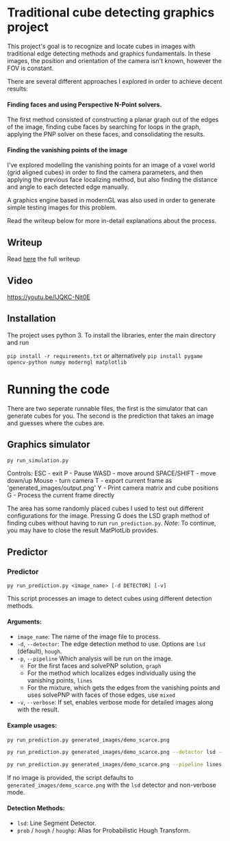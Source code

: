 # Traditional cube detecting graphics project
This project's goal is to recognize and locate cubes in images with traditional edge detecting methods and graphics fundamentals.
In these images, the position and orientation of the camera isn't known, however the FOV is constant.

There are several different approaches I explored in order to achieve decent results:
#### Finding faces and using Perspective N-Point solvers.
The first method consisted of constructing a planar graph out of the edges of the image, finding cube faces by searching for loops in the graph,
applying the PNP solver on these faces, and consolidating the results.
#### Finding the vanishing points of the image
I've explored modelling the vanishing points for an image of a voxel world (grid aligned cubes) in order to find the camera parameters,
and then applying the previous face localizing method, but also finding the distance and angle to each detected edge manually.

A graphics engine based in modernGL was also used in order to generate simple testing images for this problem.

Read the writeup below for more in-detail explanations about the process.

## Writeup
Read [here](docs/writeup.pdf) the full writeup

## Video
https://youtu.be/lJQKC-Njt0E

## Installation

The project uses python 3. To install the libraries, enter the main directory and run

`pip install -r requirements.txt`
or alternatively
`pip install pygame opencv-python numpy moderngl matplotlib`

# Running the code
There are two seperate runnable files, the first is the simulator that can generate cubes for you.
The second is the prediction that takes an image and guesses where the cubes are.

## Graphics simulator
```sh
py run_simulation.py
```

Controls:
ESC - exit
P - Pause
WASD - move around
SPACE/SHIFT - move down/up
Mouse - turn camera
T - export current frame as 'generated_images/output.png'
Y - Print camera matrix and cube positions
G - Process the current frame directly

The area has some randomly placed cubes I used to test out different configurations for the image.
Pressing G does the LSD graph method of finding cubes without having to run `run_prediction.py`.
*Note*: To continue, you may have to close the result MatPlotLib provides.

## Predictor
### Predictor
`py run_prediction.py <image_name> [-d DETECTOR] [-v]`

This script processes an image to detect cubes using different detection methods.

#### Arguments:
- `image_name`: The name of the image file to process.
- `-d`, `--detector`: The edge detection method to use. Options are `lsd` (default), `hough`.
- `-p`, `--pipeline` Which analysis will be run on the image.
  - For the first faces and solvePNP solution, `graph`
  - For the method which localizes edges individually using the vanishing points, `lines`
  - For the mixture, which gets the edges from the vanishing points and uses solvePNP with faces of those edges, use `mixed`
- `-v`, `--verbose`: If set, enables verbose mode for detailed images along with the result.

#### Example usages:
```sh
py run_prediction.py generated_images/demo_scarce.png
```
```sh
py run_prediction.py generated_images/demo_scarce.png --detector lsd --verbose --pipeline graph
```

```sh
py run_prediction.py generated_images/demo_scarce.png --pipeline lines
```
If no image is provided, the script defaults to `generated_images/demo_scarce.png` with the `lsd` detector and non-verbose mode.

#### Detection Methods:
- `lsd`: Line Segment Detector.
- `prob` / `hough` / `houghp`: Alias for Probabilistic Hough Transform.
